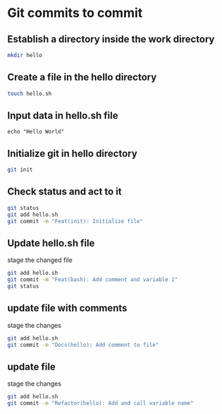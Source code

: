 # Git commits to commit
## Establish a directory inside the work directory 
```bash
mkdir hello
```
## Create a file in the hello directory
```bash
touch hello.sh
```
## Input data in hello.sh file
```
echo "Hello World"
```
## Initialize git in hello directory
```bash
git init
```
## Check status and act to it
```bash
git status
git add hello.sh
git commit -m "Feat(init): Initialize file"
```
## Update hello.sh file
stage the changed file
```bash
git add hello.sh
git commit -m "Feat(bash): Add comment and variable 1"
git status
```
## update file with comments
stage the changes
```bash
git add hello.sh
git commit -m "Docs(hello): Add comment to file"
```
## update file
stage the changes
```bash
git add hello.sh
git commit -m "Refactor(hello): Add and call variable name"
```


